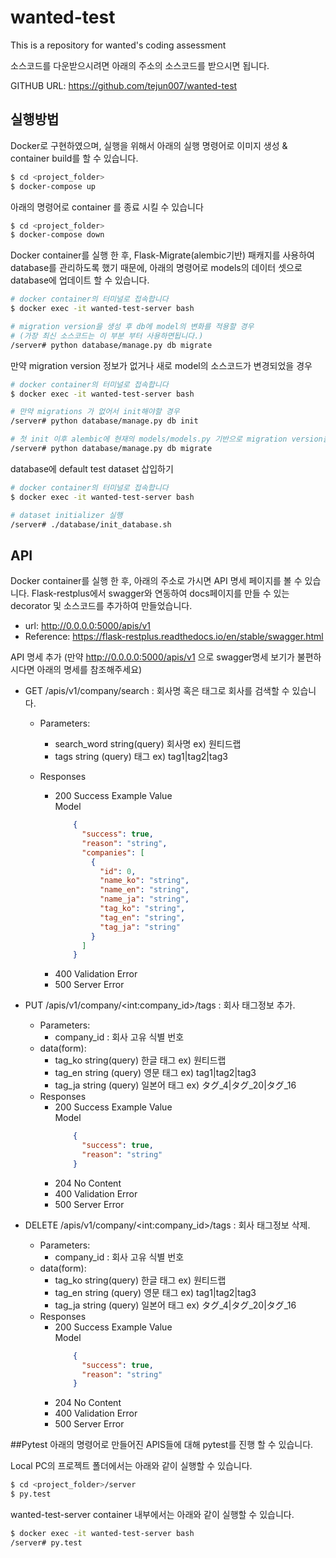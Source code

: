 # wanted-test
This is a repository for wanted's coding assessment

소스코드를 다운받으시려면 아래의 주소의 소스코드를 받으시면 됩니다.

GITHUB URL: https://github.com/tejun007/wanted-test


## 실행방법

Docker로 구현하였으며, 실행을 위해서 아래의 실행 명령어로 이미지 생성 & container build를 할 수 있습니다.

```bash
$ cd <project_folder>
$ docker-compose up 
```

아래의 명령어로 container 를 종료 시킬 수 있습니다
```bash
$ cd <project_folder>
$ docker-compose down 
```

Docker container를 실행 한 후,
Flask-Migrate(alembic기반) 패캐지를 사용하여 database를 관리하도록 했기 때문에,
아래의 명령어로 models의 데이터 셋으로 database에 업데이트 할 수 있습니다.

```bash
# docker container의 터미널로 접속합니다
$ docker exec -it wanted-test-server bash

# migration version을 생성 후 db에 model의 변화를 적용할 경우 
# (가장 최신 소스코드는 이 부분 부터 사용하면됩니다.) 
/server# python database/manage.py db migrate
```

만약 migration version 정보가 없거나 새로 model의 소스코드가 변경되었을 경우
```bash
# docker container의 터미널로 접속합니다
$ docker exec -it wanted-test-server bash

# 만약 migrations 가 없어서 init해야할 경우
/server# python database/manage.py db init

# 첫 init 이후 alembic에 현재의 models/models.py 기반으로 migration version을 생성해야 할 경우
/server# python database/manage.py db migrate
```

database에 default test dataset 삽입하기
```bash
# docker container의 터미널로 접속합니다
$ docker exec -it wanted-test-server bash

# dataset initializer 실행
/server# ./database/init_database.sh 

```

## API 
Docker container를 실행 한 후, 아래의 주소로 가시면 API 명세 페이지를 볼 수 있습니다.
Flask-restplus에서 swagger와 연동하여 docs페이지를 만들 수 있는 decorator 및 소스코드를 추가하여 만들었습니다.
- url: http://0.0.0.0:5000/apis/v1
- Reference: https://flask-restplus.readthedocs.io/en/stable/swagger.html

API 명세 추가
(만약 http://0.0.0.0:5000/apis/v1 으로 swagger명세 보기가 불편하시다면 아래의 명세를 참조해주세요)
- GET /apis/v1/company/search : 회사명 혹은 태그로 회사를 검색할 수 있습니다.
    - Parameters: 
        - search_word string(query)	회사명 ex) 원티드랩
        - tags string (query) 태그 ex) tag1|tag2|tag3

    - Responses
        - 200	Success Example Value \
        Model
            ```json
                {
                  "success": true,
                  "reason": "string",
                  "companies": [
                    {
                      "id": 0,
                      "name_ko": "string",
                      "name_en": "string",
                      "name_ja": "string",
                      "tag_ko": "string",
                      "tag_en": "string",
                      "tag_ja": "string"
                    }
                  ]
                }
            ```
        - 400 Validation Error
        - 500 Server Error

- PUT /apis/v1/company/\<int:company_id\>/tags : 회사 태그정보 추가.
    - Parameters: 
        - company_id : 회사 고유 식별 번호
    - data(form):
        - tag_ko string(query)	한글 태그 ex) 원티드랩
        - tag_en string (query) 영문 태그 ex) tag1|tag2|tag3
        - tag_ja string (query) 일본어 태그 ex) タグ_4|タグ_20|タグ_16
    - Responses
        - 200	Success Example Value \
        Model
            ```json
                {
                  "success": true,
                  "reason": "string"
                }
            ```
        - 204 No Content 
        - 400 Validation Error
        - 500 Server Error

- DELETE /apis/v1/company/\<int:company_id\>/tags : 회사 태그정보 삭제.
    - Parameters: 
        - company_id : 회사 고유 식별 번호
    - data(form):
        - tag_ko string(query)	한글 태그 ex) 원티드랩
        - tag_en string (query) 영문 태그 ex) tag1|tag2|tag3
        - tag_ja string (query) 일본어 태그 ex) タグ_4|タグ_20|タグ_16
    - Responses
        - 200	Success Example Value \
        Model
            ```json
                {
                  "success": true,
                  "reason": "string"
                }
            ```
        - 204 No Content 
        - 400 Validation Error
        - 500 Server Error

##Pytest
아래의 명령어로 만들어진 APIS들에 대해 pytest를 진행 할 수 있습니다.

Local PC의 프로젝트 폴더에서는 아래와 같이 실행할 수 있습니다.
```bash
$ cd <project_folder>/server
$ py.test 
```
wanted-test-server container 내부에서는 아래와 같이 실행할 수 있습니다.
```bash
$ docker exec -it wanted-test-server bash
/server# py.test 
```
